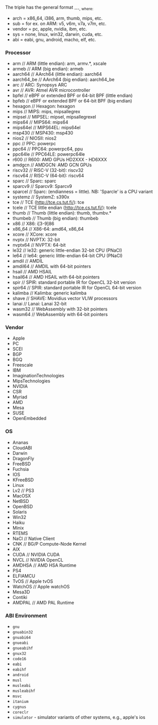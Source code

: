 The triple has the general format <arch><sub>-<vendor>-<sys>-<abi>, where:
- arch = x86_64, i386, arm, thumb, mips, etc.
- sub = for ex. on ARM: v5, v6m, v7a, v7m, etc.
- vendor = pc, apple, nvidia, ibm, etc.
- sys = none, linux, win32, darwin, cuda, etc.
- abi = eabi, gnu, android, macho, elf, etc.

### Processor

- arm            // ARM (little endian): arm, armv.*, xscale
- armeb          // ARM (big endian): armeb
- aarch64        // AArch64 (little endian): aarch64
- aarch64_be     // AArch64 (big endian): aarch64_be
- arc            // ARC: Synopsys ARC
- avr            // AVR: Atmel AVR microcontroller
- bpfel          // eBPF or extended BPF or 64-bit BPF (little endian)
- bpfeb          // eBPF or extended BPF or 64-bit BPF (big endian)
- hexagon        // Hexagon: hexagon
- mips           // MIPS: mips, mipsallegrex
- mipsel         // MIPSEL: mipsel, mipsallegrexel
- mips64         // MIPS64: mips64
- mips64el       // MIPS64EL: mips64el
- msp430         // MSP430: msp430
- nios2          // NIOSII: nios2
- ppc            // PPC: powerpc
- ppc64          // PPC64: powerpc64, ppu
- ppc64le        // PPC64LE: powerpc64le
- r600           // R600: AMD GPUs HD2XXX - HD6XXX
- amdgcn         // AMDGCN: AMD GCN GPUs
- riscv32        // RISC-V (32-bit): riscv32
- riscv64        // RISC-V (64-bit): riscv64
- sparc          // Sparc: sparc
- sparcv9        // Sparcv9: Sparcv9
- sparcel        // Sparc: (endianness = little). NB: 'Sparcle' is a CPU variant
- systemz        // SystemZ: s390x
- tce            // TCE (http://tce.cs.tut.fi/): tce
- tcele          // TCE little endian (http://tce.cs.tut.fi/): tcele
- thumb          // Thumb (little endian): thumb, thumbv.*
- thumbeb        // Thumb (big endian): thumbeb
- x86            // X86: i[3-9]86
- x86_64         // X86-64: amd64, x86_64
- xcore          // XCore: xcore
- nvptx          // NVPTX: 32-bit
- nvptx64        // NVPTX: 64-bit
- le32           // le32: generic little-endian 32-bit CPU (PNaCl)
- le64           // le64: generic little-endian 64-bit CPU (PNaCl)
- amdil          // AMDIL
- amdil64        // AMDIL with 64-bit pointers
- hsail          // AMD HSAIL
- hsail64        // AMD HSAIL with 64-bit pointers
- spir           // SPIR: standard portable IR for OpenCL 32-bit version
- spir64         // SPIR: standard portable IR for OpenCL 64-bit version
- kalimba        // Kalimba: generic kalimba
- shave          // SHAVE: Movidius vector VLIW processors
- lanai          // Lanai: Lanai 32-bit
- wasm32         // WebAssembly with 32-bit pointers
- wasm64         // WebAssembly with 64-bit pointers

### Vendor

- Apple
- PC
- SCEI
- BGP
- BGQ
- Freescale
- IBM
- ImaginationTechnologies
- MipsTechnologies
- NVIDIA
- CSR
- Myriad
- AMD
- Mesa
- SUSE
- OpenEmbedded

### OS

- Ananas
- CloudABI
- Darwin
- DragonFly
- FreeBSD
- Fuchsia
- IOS
- KFreeBSD
- Linux
- Lv2       // PS3
- MacOSX
- NetBSD
- OpenBSD
- Solaris
- Win32
- Haiku
- Minix
- RTEMS
- NaCl       // Native Client
- CNK        // BG/P Compute-Node Kernel
- AIX
- CUDA       // NVIDIA CUDA
- NVCL       // NVIDIA OpenCL
- AMDHSA     // AMD HSA Runtime
- PS4
- ELFIAMCU
- TvOS       // Apple tvOS
- WatchOS    // Apple watchOS
- Mesa3D
- Contiki
- AMDPAL     // AMD PAL Runtime

### ABI Environment

- `gnu`
- `gnuabin32`
- `gnuabi64`
- `gnueabi`
- `gnueabihf`
- `gnux32`
- `code16`
- `eabi`
- `eabihf`
- `android`
- `musl`
- `musleabi`
- `musleabihf`
- `msvc`
- `itanium`
- `cygnus`
- `coreclr`
- `simulator` - simulator variants of other systems, e.g., apple's ios

